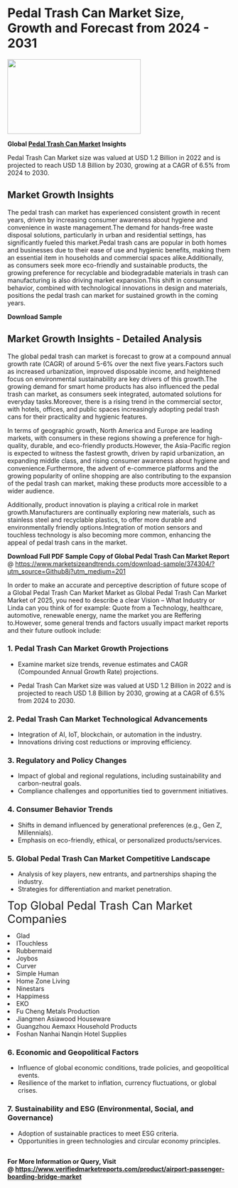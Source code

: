 <H1>Pedal Trash Can Market Size, Growth and Forecast from 2024 - 2031</H1><img class="aligncenter size-medium wp-image-584254" src="https://thirdeyenews.in/wp-content/uploads/2024/09/Global-Market-Research-300x168.jpeg" alt="" width="300" height="168" /><p><strong>Global&nbsp;<a href="https://www.marketsizeandtrends.com/download-sample/374304/?utm_source=Github8j?utm_medium=201">Pedal Trash Can Market</a> Insights</strong></p><p>Pedal Trash Can Market size was valued at USD 1.2 Billion in 2022 and is projected to reach USD 1.8 Billion by 2030, growing at a CAGR of 6.5% from 2024 to 2030.</p><p><h2>Market Growth Insights</h2> <p>The pedal trash can market has experienced consistent growth in recent years, driven by increasing consumer awareness about hygiene and convenience in waste management.The demand for hands-free waste disposal solutions, particularly in urban and residential settings, has significantly fueled this market.Pedal trash cans are popular in both homes and businesses due to their ease of use and hygienic benefits, making them an essential item in households and commercial spaces alike.Additionally, as consumers seek more eco-friendly and sustainable products, the growing preference for recyclable and biodegradable materials in trash can manufacturing is also driving market expansion.This shift in consumer behavior, combined with technological innovations in design and materials, positions the pedal trash can market for sustained growth in the coming years.</p> <p><strong>Download Sample</strong></p> <h2>Market Growth Insights - Detailed Analysis</h2> <p>The global pedal trash can market is forecast to grow at a compound annual growth rate (CAGR) of around 5-6% over the next five years.Factors such as increased urbanization, improved disposable income, and heightened focus on environmental sustainability are key drivers of this growth.The growing demand for smart home products has also influenced the pedal trash can market, as consumers seek integrated, automated solutions for everyday tasks.Moreover, there is a rising trend in the commercial sector, with hotels, offices, and public spaces increasingly adopting pedal trash cans for their practicality and hygienic features.</p> <p>In terms of geographic growth, North America and Europe are leading markets, with consumers in these regions showing a preference for high-quality, durable, and eco-friendly products.However, the Asia-Pacific region is expected to witness the fastest growth, driven by rapid urbanization, an expanding middle class, and rising consumer awareness about hygiene and convenience.Furthermore, the advent of e-commerce platforms and the growing popularity of online shopping are also contributing to the expansion of the pedal trash can market, making these products more accessible to a wider audience.</p> <p>Additionally, product innovation is playing a critical role in market growth.Manufacturers are continually exploring new materials, such as stainless steel and recyclable plastics, to offer more durable and environmentally friendly options.Integration of motion sensors and touchless technology is also becoming more common, enhancing the appeal of pedal trash cans in the market.</p> <p><span class=""><strong>Download Full PDF Sample Copy of Global Pedal Trash Can Market Report</strong> @ <a href="https://www.marketsizeandtrends.com/download-sample/374304/?utm_source=Github8j?utm_medium=201" target="_blank">https://www.marketsizeandtrends.com/download-sample/374304/?utm_source=Github8j?utm_medium=201</a></span></p><p>In order to make an accurate and perceptive description of future scope of a Global&nbsp;Pedal Trash Can Market Market as Global&nbsp;Pedal Trash Can Market Market of 2025, you need to describe a clear Vision &ndash; What Industry or Linda can you think of for example: Quote from a Technology, healthcare, automotive, renewable energy, name the market you are Reffering to.However, some general trends and factors usually impact market reports and their future outlook include:</p><h3>1.&nbsp;<strong>Pedal Trash Can Market Growth Projections</strong></h3><ul><li>Examine market size trends, revenue estimates and CAGR (Compounded Annual Growth Rate) projections.</li><li><p>Pedal Trash Can Market size was valued at USD 1.2 Billion in 2022 and is projected to reach USD 1.8 Billion by 2030, growing at a CAGR of 6.5% from 2024 to 2030.</p></li></ul><h3>2.&nbsp;<strong>Pedal Trash Can Market Technological Advancements</strong></h3><ul><li>Integration of AI, IoT, blockchain, or automation in the industry.</li><li>Innovations driving cost reductions or improving efficiency.</li></ul><h3>3.&nbsp;<strong>Regulatory and Policy Changes</strong></h3><ul><li>Impact of global and regional regulations, including sustainability and carbon-neutral goals.</li><li>Compliance challenges and opportunities tied to government initiatives.</li></ul><h3>4.&nbsp;<strong>Consumer Behavior Trends</strong></h3><ul><li>Shifts in demand influenced by generational preferences (e.g., Gen Z, Millennials).</li><li>Emphasis on eco-friendly, ethical, or personalized products/services.</li></ul><h3>5.&nbsp;<strong>Global Pedal Trash Can Market Competitive Landscape</strong></h3><ul><li>Analysis of key players, new entrants, and partnerships shaping the industry.</li><li>Strategies for differentiation and market penetration.</li></ul><p data-pm-slice="1 1 []"><span style="color: inherit; font-family: inherit; font-size: 25px;">Top Global Pedal Trash Can Market Companies</span></p><div class="" data-test-id=""><p><li>Glad</li><li> ITouchless</li><li> Rubbermaid</li><li> Joybos</li><li> Curver</li><li> Simple Human</li><li> Home Zone Living</li><li> Ninestars</li><li> Happimess</li><li> EKO</li><li> Fu Cheng Metals Production</li><li> Jiangmen Asiawood Houseware</li><li> Guangzhou Aemaxx Household Products</li><li> Foshan Nanhai Nanqin Hotel Supplies</li></p></div><h3>6.&nbsp;<strong>Economic and Geopolitical Factors</strong></h3><ul><li>Influence of global economic conditions, trade policies, and geopolitical events.</li><li>Resilience of the market to inflation, currency fluctuations, or global crises.</li></ul><h3>7.&nbsp;<strong>Sustainability and ESG (Environmental, Social, and Governance)</strong></h3><ul><li>Adoption of sustainable practices to meet ESG criteria.</li><li>Opportunities in green technologies and circular economy principles.</li></ul><h2><strong style="font-size: 14px;">For More Information or Query, Visit @&nbsp;</strong><a style="background-color: #ffffff; font-size: 14px;" href="https://www.marketsizeandtrends.com/report/pedal-trash-can-market/" target="_blank">https://www.verifiedmarketreports.com/product/airport-passenger-boarding-bridge-market</a></h2>